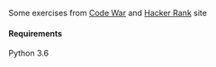 Some exercises from [Code War](https://www.codewars.com/users/ali.jafargholi) 
and [Hacker Rank](https://www.hackerrank.com/ali_jafargholi/hackos)
site

#### Requirements
Python 3.6